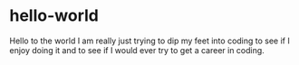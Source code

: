 # hello-world
Hello to the world
I am really just trying to dip my feet into coding to see if I enjoy doing it and to see if I would ever try to get a career in coding. 
